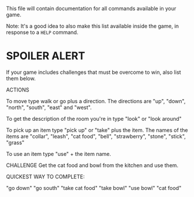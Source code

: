 This file will contain documentation for all commands available in your game.

Note:  It's a good idea to also make this list available inside the game, in response to a `HELP` command.


# SPOILER ALERT

If your game includes challenges that must be overcome to win, also list them below.

ACTIONS

To move type walk or go plus a direction. The directions are "up", "down", "north", "south", "east" and "west".

To get the description of the room you're in type "look" or "look around" 

To pick up an item type "pick up" or "take" plus the item. The names of the items are "collar", "leash", "cat food", "bell", "strawberry", "stone", "stick", "grass"

To use an item type "use" + the item name.

CHALLENGE
Get the cat food and bowl from the kitchen and use them.

QUICKEST WAY TO COMPLETE:

"go down"
"go south"
"take cat food"
"take bowl"
"use bowl"
"cat food"
